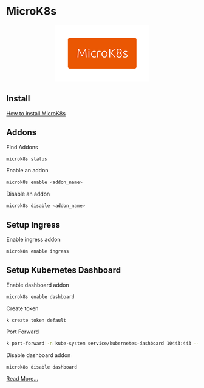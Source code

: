 # MicroK8s

<p align="center">
  <a href="https://microk8s.io/"><img src="../images/kubernetes/microk8s-logo.png" /></a>
</p>

## Install
 
[How to install MicroK8s](./install_kubernetes.md)

## Addons

Find Addons
```bash
microk8s status
```

Enable an addon
```bash
microk8s enable <addon_name>
```

Disable an addon
```bash
microk8s disable <addon_name>
```

## Setup Ingress 
Enable ingress addon
```bash
microk8s enable ingress
```

## Setup Kubernetes Dashboard
Enable dashboard addon
```bash
microk8s enable dashboard
```

Create token
```bash
k create token default
```

Port Forward
```bash
k port-forward -n kube-system service/kubernetes-dashboard 10443:443 --address 0.0.0.0
```

Disable dashboard addon
```bash
microk8s disable dashboard
```

[Read More...](https://microk8s.io/docs/addon-dashboard)